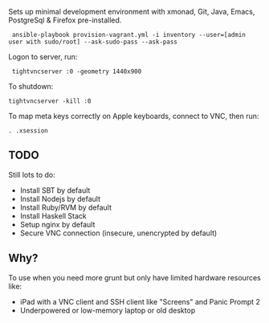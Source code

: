 Sets up minimal development environment with xmonad, Git, Java, Emacs, PostgreSql & Firefox pre-installed.

     ansible-playbook provision-vagrant.yml -i inventory --user=[admin user with sudo/root] --ask-sudo-pass --ask-pass
     
Logon to server, run:
    
     tightvncserver :0 -geometry 1440x900
     
To shutdown:

    tightvncserver -kill :0
    
To map meta keys correctly on Apple keyboards, connect to VNC, then run:
    
    . .xsession

## TODO

Still lots to do:

- Install SBT by default
- Install Nodejs by default
- Install Ruby/RVM by default
- Install Haskell Stack
- Setup nginx by default
- Secure VNC connection (insecure, unencrypted by default)

## Why?
To use when you need more grunt but only have limited hardware resources like:

- iPad with a VNC client and SSH client like "Screens" and Panic Prompt 2
- Underpowered or low-memory laptop or old desktop
